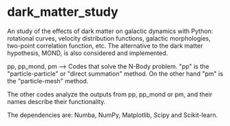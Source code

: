 # dark_matter_study
An study of the effects of dark matter on galactic dynamics with Python: rotational curves, velocity distribution functions, galactic morphologies, two-point correlation function, etc. The alternative to the dark matter hypothesis, MOND, is also considered and implemented. 

pp, pp_mond, pm --> Codes that solve the N-Body problem. "pp" is the "particle-particle" or "direct summation" method. On the other hand "pm" is the "particle-mesh" method.

The other codes analyze the outputs from pp, pp_mond or pm, and their names describe their functionality.

The dependencies are: Numba, NumPy, Matplotlib, Scipy and Scikit-learn.

